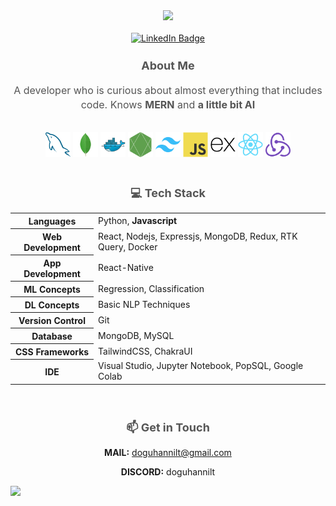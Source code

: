 
<div id="header" align="center">
  <img src="https://media.giphy.com/media/v1.Y2lkPTc5MGI3NjExa2ljZWY5NDZhaHpycHFhMXRtbGxvYTZ0dzdhcDJod3lpaG5tY3dmeSZlcD12MV9pbnRlcm5hbF9naWZfYnlfaWQmY3Q9Zw/f3iwJFOVOwuy7K6FFw/giphy.gif" width="500"/>
</div>
<br>
<div id="badges" align="center">
   <a href="https://www.linkedin.com/in/doguhan-ilter-350008258/)"><img src="https://img.shields.io/badge/LinkedIn-blue?style=for-the-badge&logo=linkedin&logoColor=white" alt="LinkedIn Badge"/></a>
</div>

<div align="center">
  <h3 style="font-size: 18px; color: #555; " align="center">About Me</h3>
  
  <p style="font-size: 16px; color: #555; line-height: 1.4; text-align: center;">
    A developer who is curious about almost everything that includes code. Knows <strong>MERN</strong> and <strong> a little bit AI</strong>
  </p>
</div>
<br>
<div align="center">
  <img src="https://github.com/devicons/devicon/blob/master/icons/mysql/mysql-original.svg"width="40" height="40"></img>
  <img src="https://github.com/devicons/devicon/blob/master/icons/mongodb/mongodb-original.svg"width="40" height="40"></img>
    <img src="https://github.com/devicons/devicon/blob/master/icons/docker/docker-original.svg"width="40" height="40"></img>
  <img src="https://github.com/devicons/devicon/blob/master/icons/nodejs/nodejs-plain.svg"width="40" height="40"></img>
  <img src="https://github.com/devicons/devicon/blob/master/icons/tailwindcss/tailwindcss-original.svg"width="40" height="40"></img>
  <img src="https://github.com/devicons/devicon/blob/master/icons/javascript/javascript-original.svg"width="40" height="40"></img>
  <img src="https://github.com/devicons/devicon/blob/master/icons/express/express-original.svg"width="40" height="40"></img>
  <img src="https://github.com/devicons/devicon/blob/master/icons/react/react-original.svg"width="40" height="40"></img> 
  <img src="https://github.com/devicons/devicon/blob/master/icons/redux/redux-original.svg"width="40" height="40"></img> 
</div>
<br>

  <!-- Languages and Tools section -->
  <h3 style="font-size: 18px; color: #555; margin-bottom: 10px;" align="center">💻 Tech Stack</h3>
  <div align="center">
<table>
    <tr>
      <th>Languages</th>
      <td>Python, <strong>Javascript</strong></td>
    </tr>
    <tr>
      <th>Web Development</th>
      <td>React, Nodejs, Expressjs, MongoDB, Redux, RTK Query, Docker</td>
    </tr>
      <tr>
      <th>App Development</th>
      <td>React-Native</td>
    </tr>
    <tr>
      <th>ML Concepts</th>
      <td>Regression, Classification</td>
    </tr>
    <tr>
      <th>DL Concepts</th>
      <td>Basic NLP Techniques</td>
    </tr>
    <tr>
      <th>Version Control</th>
      <td>Git</td>
    </tr>
    <tr>
      <th>Database</th>
      <td>MongoDB, MySQL</td>
    </tr>
    <tr>
    <th>CSS Frameworks</th>
      <td>TailwindCSS, ChakraUI</td>
    </tr>
    <tr>
      <th>IDE</th>
      <td>Visual Studio, Jupyter Notebook, PopSQL, Google Colab</td>
    </tr>
  </table>
  </div>
  <br>
  <!-- Contact Information section -->
  <h3 style="font-size: 18px; color: #555; margin-bottom: 10px;" align="center">📫 Get in Touch</h3>

<div align="center">
  
  **MAIL:** doguhannilt@gmail.com
  
  **DISCORD:** doguhannilt
</div>

<a href="https://visitcount.itsvg.in">
  <img src="https://visitcount.itsvg.in/api?id=doguhannilt&label=Profile%20Views&color=6&icon=0&pretty=true" />
</a>


